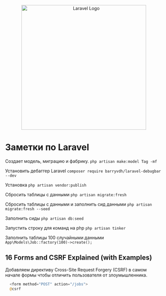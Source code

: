 <p align="center"><a href="https://laravel.com" target="_blank"><img src="https://raw.githubusercontent.com/laravel/art/master/logo-lockup/5%20SVG/2%20CMYK/1%20Full%20Color/laravel-logolockup-cmyk-red.svg" width="400" alt="Laravel Logo"></a></p>

# Заметки по Laravel

Создает модель, миграцию и фабрику.
`php artisan make:model Tag -mf`

Установить дебаггер Laravel
`composer require barryvdh/laravel-debugbar --dev`

Установка
`php artisan vendor:publish`

Сбросить таблицы с данными
`php artisan migrate:fresh`

Сбросить таблицы с данными и заполнить сид данными
`php artisan migrate:fresh --seed`

Заполнить сиды
`php artisan db:seed`

Запустить строку для команд на php
`php artisan tinker` 

Заполнить таблицы 100 случайными данными
`App\Models\Job::factory(100)->create();`

## 16 Forms and CSRF Explained (with Examples)

Добавляем директиву Cross-Site Request Forgery (CSRF) в самом начале формы чтобы отличить пользователя от злоумышленника.
```php
  <form method="POST" action="/jobs">
  @csrf
```

